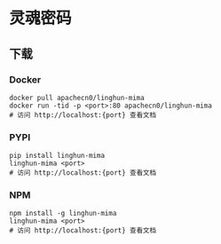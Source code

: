 # 灵魂密码

## 下载

### Docker

```
docker pull apachecn0/linghun-mima
docker run -tid -p <port>:80 apachecn0/linghun-mima
# 访问 http://localhost:{port} 查看文档
```

### PYPI

```
pip install linghun-mima
linghun-mima <port>
# 访问 http://localhost:{port} 查看文档
```

### NPM

```
npm install -g linghun-mima
linghun-mima <port>
# 访问 http://localhost:{port} 查看文档
```